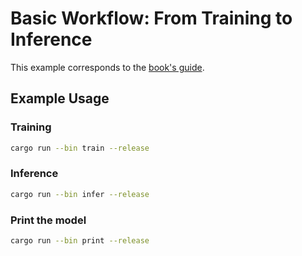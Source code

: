# Basic Workflow: From Training to Inference

This example corresponds to the [book's guide](https://burn.dev/books/burn//basic-workflow/).

## Example Usage


### Training

```sh
cargo run --bin train --release
```

### Inference

```sh
cargo run --bin infer --release
```

### Print the model

```sh
cargo run --bin print --release
```
